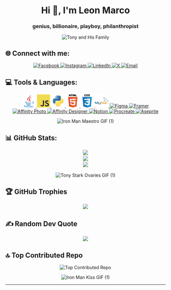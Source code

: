 <h1 align="center">Hi 👋, I'm Leon Marco</h1>
<h3 align="center">genius, billionaire, playboy, philanthropist</h3>

<p align="center">
  <img src="https://github.com/user-attachments/assets/4fe1d16c-4458-43bd-baf0-c12456a3b0a4" alt="Tony and His Family">
</p>

## 🌐 Connect with me:
<p align="center">
  <a href="https://facebook.com/leonmarco.devela">
    <img src="https://img.shields.io/badge/Facebook-%231877F2.svg?logo=Facebook&logoColor=white" alt="Facebook">
  </a>
  <a href="https://instagram.com/leonmarco__">
    <img src="https://img.shields.io/badge/Instagram-%23E4405F.svg?logo=Instagram&logoColor=white" alt="Instagram">
  </a>
  <a href="https://www.linkedin.com/in/leon-marco-devela-ba861026b/">
    <img src="https://img.shields.io/badge/LinkedIn-%230077B5.svg?logo=linkedin&logoColor=white" alt="LinkedIn">
  </a>
  <a href="https://x.com/leonmarco__">
    <img src="https://img.shields.io/badge/X-black.svg?logo=X&logoColor=white" alt="X">
  </a>
  <a href="mailto:develaleonmarco@gmail.com">
    <img src="https://img.shields.io/badge/Email-D14836?logo=gmail&logoColor=white" alt="Email">
  </a>
</p>

## 💻 Tools & Languages:
<p align="center">
  <a target="_blank" href="https://raw.githubusercontent.com/devicons/devicon/master/icons/java/java-original.svg">
    <img src="https://raw.githubusercontent.com/devicons/devicon/master/icons/java/java-original.svg" alt="Java" width="42" height="42" />
  </a>
  <a target="_blank" href="https://raw.githubusercontent.com/devicons/devicon/master/icons/javascript/javascript-original.svg">
    <img src="https://raw.githubusercontent.com/devicons/devicon/master/icons/javascript/javascript-original.svg" alt="JavaScript" width="42" height="42" />
  </a>
  <a target="_blank" href="https://raw.githubusercontent.com/devicons/devicon/master/icons/python/python-original.svg">
    <img src="https://raw.githubusercontent.com/devicons/devicon/master/icons/python/python-original.svg" alt="Python" width="42" height="42" />
  </a>
  <a target="_blank" href="https://raw.githubusercontent.com/devicons/devicon/master/icons/html5/html5-original-wordmark.svg">
    <img src="https://raw.githubusercontent.com/devicons/devicon/master/icons/html5/html5-original-wordmark.svg" alt="HTML5" width="42" height="42" />
  </a>
  <a target="_blank" href="https://raw.githubusercontent.com/devicons/devicon/master/icons/css3/css3-original-wordmark.svg">
    <img src="https://raw.githubusercontent.com/devicons/devicon/master/icons/css3/css3-original-wordmark.svg" alt="CSS3" width="42" height="42" />
  </a>
  <a target="_blank" href="https://raw.githubusercontent.com/devicons/devicon/master/icons/mysql/mysql-original-wordmark.svg">
    <img src="https://raw.githubusercontent.com/devicons/devicon/master/icons/mysql/mysql-original-wordmark.svg" alt="MySQL" width="42" height="42" />
  </a>
  <a target="_blank" href="https://www.vectorlogo.zone/logos/figma/figma-icon.svg">
    <img src="https://www.vectorlogo.zone/logos/figma/figma-icon.svg" alt="Figma" width="42" height="42" />
  </a>
  <a target="_blank" href="https://www.vectorlogo.zone/logos/framer/framer-icon.svg">
    <img src="https://www.vectorlogo.zone/logos/framer/framer-icon.svg" alt="Framer" width="42" height="42" />
  </a>
  <a target="_blank" href="https://upload.wikimedia.org/wikipedia/commons/f/f5/Affinity_Photo_V2_icon.svg">
    <img src="https://upload.wikimedia.org/wikipedia/commons/f/f5/Affinity_Photo_V2_icon.svg" alt="Affinity Photo" width="42" height="42" />
  </a>
  <a target="_blank" href="https://upload.wikimedia.org/wikipedia/commons/3/3c/Affinity_Designer_2-logo.svg">
    <img src="https://upload.wikimedia.org/wikipedia/commons/3/3c/Affinity_Designer_2-logo.svg" alt="Affinity Designer" width="42" height="42" />
  </a>
  <a target="_blank" href="https://upload.wikimedia.org/wikipedia/commons/e/e9/Notion-logo.svg">
    <img src="https://upload.wikimedia.org/wikipedia/commons/e/e9/Notion-logo.svg" alt="Notion" width="42" height="42" />
  </a>
  <a target="_blank" href="https://i.namu.wiki/i/12DdQXpHHSrKeNkMI53ujhwl_rdVt0egw_9QtXqk0_1_Cds0hJQvCFgqFjPTGVY3J1x3OrJhY0HoZr-iaLPWZg.webp">
    <img src="https://i.namu.wiki/i/12DdQXpHHSrKeNkMI53ujhwl_rdVt0egw_9QtXqk0_1_Cds0hJQvCFgqFjPTGVY3J1x3OrJhY0HoZr-iaLPWZg.webp" alt="Procreate" width="42" height="42" />
  </a>
  <a target="_blank" href="https://upload.wikimedia.org/wikipedia/commons/6/69/Logo_Aseprite.svg">
    <img src="https://upload.wikimedia.org/wikipedia/commons/6/69/Logo_Aseprite.svg" alt="Aseprite" width="42" height="42" />
  </a>
</p>

<p align="center">
  <img src="https://github.com/user-attachments/assets/8413e475-03e1-4512-a589-eecd62fae6b7" alt="Iron Man Maestro GIF (1)">
</p>

## 📊 GitHub Stats:
<p align="center">
  <img src="https://github-readme-stats.vercel.app/api?username=leonnmarcoo&theme=radical&hide_border=true&include_all_commits=false&count_private=false">
  <br/>
  <img src="https://nirzak-streak-stats.vercel.app/?user=leonnmarcoo&theme=radical&hide_border=true">
  <br/>
  <img src="https://github-readme-stats.vercel.app/api/top-langs/?username=leonnmarcoo&theme=radical&hide_border=true&include_all_commits=false&count_private=false&layout=compact">
</p>

<p align="center">
  <img src="https://github.com/user-attachments/assets/6137f4e0-b757-4b7a-bbad-71f21c470f1e" alt="Tony Stark Ovaries GIF (1)">
</p>

## 🏆 GitHub Trophies
<p align="center">
  <img src="https://github-profile-trophy.vercel.app/?username=leonnmarcoo&theme=radical&no-frame=true&no-bg=true&margin-w=4">
</p>

## ✍️ Random Dev Quote
<p align="center">
  <img src="https://quotes-github-readme.vercel.app/api?type=horizontal&theme=radical">
</p>

## 🔝 Top Contributed Repo
<p align="center">
  <img src="https://github-contributor-stats.vercel.app/api?username=leonnmarcoo&limit=5&theme=radical&combine_all_yearly_contributions=true&hide_border=true" style="border:none;" alt="Top Contributed Repo">
</p>

<p align="center">
  <img src="https://github.com/user-attachments/assets/5394331d-0943-413c-b817-94c19fe2ded7" alt="Iron Man Kiss GIF (1)">
</p>

---
